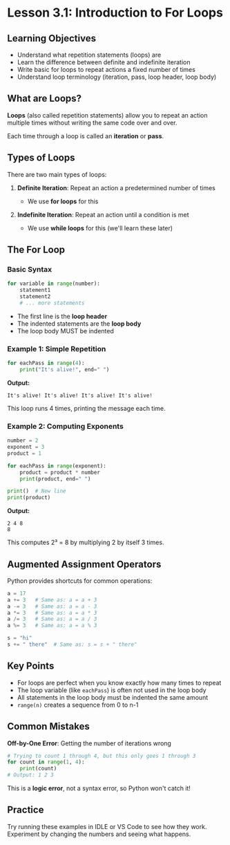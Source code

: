 # Lesson 3.1: Introduction to For Loops

## Learning Objectives
- Understand what repetition statements (loops) are
- Learn the difference between definite and indefinite iteration
- Write basic for loops to repeat actions a fixed number of times
- Understand loop terminology (iteration, pass, loop header, loop body)

## What are Loops?

**Loops** (also called repetition statements) allow you to repeat an action multiple times without writing the same code over and over.

Each time through a loop is called an **iteration** or **pass**.

## Types of Loops

There are two main types of loops:

1. **Definite Iteration**: Repeat an action a predetermined number of times
   - We use **for loops** for this
   
2. **Indefinite Iteration**: Repeat an action until a condition is met
   - We use **while loops** for this (we'll learn these later)

## The For Loop

### Basic Syntax

```python
for variable in range(number):
    statement1
    statement2
    # ... more statements
```

- The first line is the **loop header**
- The indented statements are the **loop body**
- The loop body MUST be indented

### Example 1: Simple Repetition

```python
for eachPass in range(4):
    print("It's alive!", end=" ")
```

**Output:**
```
It's alive! It's alive! It's alive! It's alive!
```

This loop runs 4 times, printing the message each time.

### Example 2: Computing Exponents

```python
number = 2
exponent = 3
product = 1

for eachPass in range(exponent):
    product = product * number
    print(product, end=" ")

print()  # New line
print(product)
```

**Output:**
```
2 4 8
8
```

This computes 2³ = 8 by multiplying 2 by itself 3 times.

## Augmented Assignment Operators

Python provides shortcuts for common operations:

```python
a = 17
a += 3   # Same as: a = a + 3
a -= 3   # Same as: a = a - 3
a *= 3   # Same as: a = a * 3
a /= 3   # Same as: a = a / 3
a %= 3   # Same as: a = a % 3

s = "hi"
s += " there"  # Same as: s = s + " there"
```

## Key Points

- For loops are perfect when you know exactly how many times to repeat
- The loop variable (like `eachPass`) is often not used in the loop body
- All statements in the loop body must be indented the same amount
- `range(n)` creates a sequence from 0 to n-1

## Common Mistakes

**Off-by-One Error**: Getting the number of iterations wrong

```python
# Trying to count 1 through 4, but this only goes 1 through 3
for count in range(1, 4):
    print(count)
# Output: 1 2 3
```

This is a **logic error**, not a syntax error, so Python won't catch it!

## Practice

Try running these examples in IDLE or VS Code to see how they work. Experiment by changing the numbers and seeing what happens.